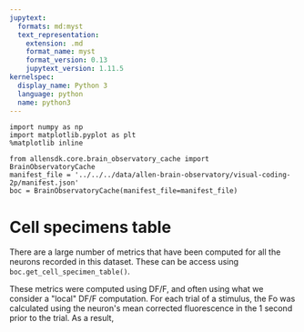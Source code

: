 ```yaml
---
jupytext:
  formats: md:myst
  text_representation:
    extension: .md
    format_name: myst
    format_version: 0.13
    jupytext_version: 1.11.5
kernelspec:
  display_name: Python 3
  language: python
  name: python3
---
```

```{code-cell} ipython3
import numpy as np
import matplotlib.pyplot as plt
%matplotlib inline
```
```{code-cell} ipython3
from allensdk.core.brain_observatory_cache import BrainObservatoryCache
manifest_file = '../../../data/allen-brain-observatory/visual-coding-2p/manifest.json'
boc = BrainObservatoryCache(manifest_file=manifest_file)
```

# Cell specimens table

There are a large number of metrics that have been computed for all the neurons recorded in this dataset. These can be access using `boc.get_cell_specimen_table()`. 


These metrics were computed using DF/F, and often using what we consider a "local" DF/F computation. For each trial of a stimulus, the Fo was calculated using the neuron's mean corrected fluorescence in the 1 second prior to the trial. As a result, 